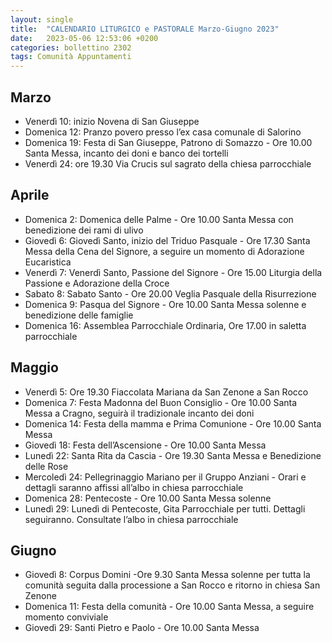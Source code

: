 ```yaml
---
layout: single
title:  "CALENDARIO LITURGICO e PASTORALE Marzo-Giugno 2023"
date:   2023-05-06 12:53:06 +0200
categories: bollettino 2302
tags: Comunità Appuntamenti
---
```



## Marzo

- Venerdì 10:         inizio Novena di San Giuseppe 
- Domenica 12:   Pranzo povero presso l’ex casa comunale di Salorino
- Domenica 19:   Festa di San Giuseppe, Patrono di Somazzo - Ore 10.00 Santa Messa, incanto dei doni e banco dei tortelli
- Venerdì 24:         ore 19.30 Via Crucis sul sagrato della chiesa parrocchiale

## Aprile

- Domenica 2:    Domenica delle Palme -                    Ore 10.00 Santa Messa con benedizione dei rami di ulivo
- Giovedì 6:          Giovedì Santo, inizio del Triduo Pasquale - Ore 17.30 Santa Messa della Cena del Signore,
a seguire un momento di Adorazione Eucaristica
- Venerdì 7:          Venerdì Santo, Passione del Signore -                    Ore 15.00 Liturgia della Passione e Adorazione della Croce
- Sabato 8:      Sabato Santo -                     Ore 20.00 Veglia Pasquale della Risurrezione
- Domenica 9:         Pasqua del Signore -                     Ore 10.00 Santa Messa solenne e benedizione delle famiglie
- Domenica 16:   Assemblea Parrocchiale Ordinaria, Ore 17.00 in saletta parrocchiale

## Maggio

- Venerdì 5:          Ore 19.30 Fiaccolata Mariana da San Zenone a San Rocco
- Domenica 7:         Festa Madonna del Buon Consiglio - Ore 10.00 Santa Messa a Cragno, seguirà il tradizionale incanto dei doni
- Domenica 14:   Festa della mamma e Prima Comunione -                     Ore 10.00 Santa Messa
- Giovedì 18:         Festa dell’Ascensione -                     Ore 10.00 Santa Messa
- Lunedì 22:          Santa Rita da Cascia -                 Ore 19.30 Santa Messa e Benedizione delle Rose
- Mercoledì 24:  Pellegrinaggio Mariano per il Gruppo Anziani -                   Orari e dettagli saranno affissi all’albo
in chiesa parrocchiale
- Domenica 28:   Pentecoste -                   Ore 10.00 Santa Messa solenne
- Lunedì 29:          Lunedì di Pentecoste, Gita Parrocchiale per tutti.  Dettagli seguiranno. Consultate l’albo in chiesa parrocchiale

## Giugno

- Giovedì 8:          Corpus Domini -Ore 9.30 Santa Messa solenne per tutta la comunità seguita dalla processione a San Rocco e ritorno in chiesa San Zenone
- Domenica 11:   Festa della comunità -                  Ore 10.00 Santa Messa, a seguire momento conviviale
- Giovedì 29:         Santi Pietro e Paolo -                    Ore 10.00 Santa Messa

